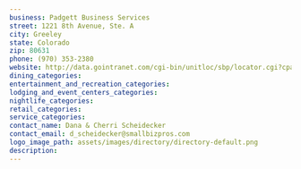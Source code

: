 ```yaml
---
business: Padgett Business Services
street: 1221 8th Avenue, Ste. A
city: Greeley
state: Colorado
zip: 80631
phone: (970) 353-2380
website: http://data.gointranet.com/cgi-bin/unitloc/sbp/locator.cgi?cpage=main.html&cu=dcscheidecker&cl=Eaton,%20CO%20%20478
dining_categories: 
entertainment_and_recreation_categories: 
lodging_and_event_centers_categories: 
nightlife_categories: 
retail_categories: 
service_categories: 
contact_name: Dana & Cherri Scheidecker
contact_email: d_scheidecker@smallbizpros.com
logo_image_path: assets/images/directory/directory-default.png
description: 
---
```

